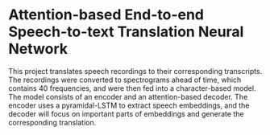 # Attention-based End-to-end Speech-to-text Translation Neural Network
This project translates speech recordings to their corresponding transcripts. The recordings were converted to spectrograms ahead of time, which contains 40 frequencies, and were then fed into a character-based model. The model consists of an encoder and an attention-based decoder. The encoder uses a pyramidal-LSTM to extract speech embeddings, and the decoder will focus on important parts of embeddings and generate the corresponding translation. 
